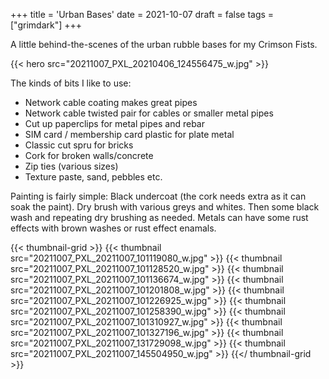 +++
title = 'Urban Bases'
date = 2021-10-07
draft = false
tags = ["grimdark"]
+++

A little behind-the-scenes of the urban rubble bases for my Crimson Fists.

{{< hero src="20211007_PXL_20210406_124556475_w.jpg" >}}

The kinds of bits I like to use:

- Network cable coating makes great pipes
- Network cable twisted pair for cables or smaller metal pipes
- Cut up paperclips for metal pipes and rebar
- SIM card / membership card plastic for plate metal
- Classic cut spru for bricks
- Cork for broken walls/concrete
- Zip ties (various sizes)
- Texture paste, sand, pebbles etc.

Painting is fairly simple: Black undercoat (the cork needs extra as it can soak the paint). Dry brush with various greys and whites.
Then some black wash and repeating dry brushing as needed.
Metals can have some rust effects with brown washes or rust effect enamals. 

{{< thumbnail-grid >}}
{{< thumbnail src="20211007_PXL_20211007_101119080_w.jpg" >}}
{{< thumbnail src="20211007_PXL_20211007_101128520_w.jpg" >}}
{{< thumbnail src="20211007_PXL_20211007_101136674_w.jpg" >}}
{{< thumbnail src="20211007_PXL_20211007_101201808_w.jpg" >}}
{{< thumbnail src="20211007_PXL_20211007_101226925_w.jpg" >}}
{{< thumbnail src="20211007_PXL_20211007_101258390_w.jpg" >}}
{{< thumbnail src="20211007_PXL_20211007_101310927_w.jpg" >}}
{{< thumbnail src="20211007_PXL_20211007_101327196_w.jpg" >}}
{{< thumbnail src="20211007_PXL_20211007_131729098_w.jpg" >}}
{{< thumbnail src="20211007_PXL_20211007_145504950_w.jpg" >}}
{{</ thumbnail-grid >}}

